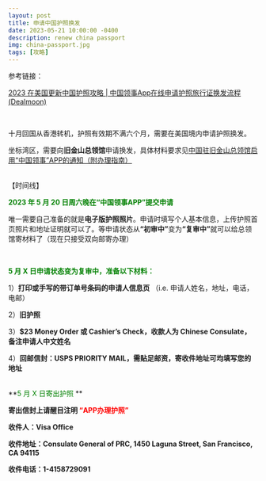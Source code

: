 ```yaml
---
layout: post
title: 申请中国护照换发
date: 2023-05-21 10:00:00 -0400
description: renew china passport
img: china-passport.jpg
tags: [攻略]
---
```



参考链接：


<a href="https://www.dealmoon.com/guide/955938" target="_blank">2023 在美国更新中国护照攻略 | 中国领事App在线申请护照旅行证换发流程 (Dealmoon)</a>



<br>

十月回国从香港转机，护照有效期不满六个月，需要在美国境内申请护照换发。

坐标湾区，需要向<b>旧金山总领馆</b>申请换发，具体材料要求见<a href="http://sanfrancisco.china-consulate.gov.cn/qianzhen/fzlxz/202105/t20210531_9018452.htm" target="_blank">中国驻旧金山总领馆启用“中国领事”APP的通知（附办理指南）</a>



<br>
【时间线】

**<span style="color:green">2023 年 5 月 20 日周六晚在“中国领事APP”提交申请</span>**

唯一需要自己准备的就是<b>电子版护照照片</b>。申请时填写个人基本信息，上传护照首页照片和地址证明就可以了。等申请状态从<b>“初审中”</b>变为<b>“复审中”</b>就可以给总领馆寄材料了（现在只接受双向邮寄办理）

<br>


**<span style="color:green">5 月 X 日申请状态变为复审中，准备以下材料：</span>**


1）<b>打印或手写的带订单号条码的申请人信息页</b> （i.e. 申请人姓名，地址，电话，电邮）

2）<b>旧护照</b>

3）<b>$23 Money Order 或 Cashier’s Check，收款人为 Chinese Consulate，备注申请人中文姓名</b>


4）<b>回邮信封：USPS PRIORITY MAIL，需贴足邮资，寄收件地址可均填写您的地址</b>


<br>
**<span style="color:green">5 月 X 日寄出护照 </span>**

<b>寄出信封上请醒目注明 <span style="color:red">“APP办理护照”</span></b> 

<b>收件人：Visa Office</b>

<b>收件地址：Consulate General of PRC, 1450 Laguna Street, San Francisco, CA 94115 </b>

<b>收件电话：1-4158729091</b>









